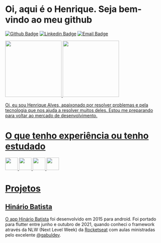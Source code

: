 # Oi, aqui é o Henrique. Seja bem-vindo ao meu github

[![Github Badge](https://img.shields.io/badge/-Github-000?style=social-square&logo=Github&logoColor=white&link=https://github.com/aphenrique)](https://github.com/aphenrique)
[![Linkedin Badge](https://img.shields.io/badge/-LinkedIn-blue?style=social-square&logo=Linkedin&logoColor=white&link=https://www.linkedin.com/in/henrique-alves-bb1b4a213/)](https://www.linkedin.com/in/henrique-alves-bb1b4a213/)
[![Email Badge](https://img.shields.io/badge/-Email-red?style=social-square&logo=Gmail&logoColor=white&link=mailto:ap_henrique@hotmail.com)](mailto:ap_henrique@hotmail.com)

<div>
  <a href="https://github.com/aphenrique">
  <img height="180em" src="https://github-readme-stats.vercel.app/api?username=aphenrique&show_icons=true&theme=dracula&include_all_commits=true&count_private=true"/>
  <img height="180em" src="https://github-readme-stats.vercel.app/api/top-langs/?username=aphenrique&layout=compact&langs_count=8&theme=dracula"/>
</div>

Oi, eu sou Henrique Alves, apaixonado por resolver problemas e pela tecnologia que nos ajuda a resolver muitos deles. Estou me preparando para voltar ao mercado de desenvolvimento.

# O que tenho experiência ou tenho estudado

<img width=40 src="https://cdn.jsdelivr.net/gh/devicons/devicon/icons/flutter/flutter-original.svg" />

<img width=40 src="https://cdn.jsdelivr.net/gh/devicons/devicon/icons/dart/dart-original.svg" />

<img width=40 src="https://cdn.jsdelivr.net/gh/devicons/devicon/icons/java/java-original.svg" />

<img width=40 src="https://cdn.jsdelivr.net/gh/devicons/devicon/icons/mysql/mysql-original.svg" />


# Projetos

## Hinário Batista

O app [Hinário Batista](https://play.google.com/store/apps/details?id=br.hap.hinariobatista) foi desenvolvido em 2015 para android. Foi portado para flutter entre junho e outubro de 2021, quando conheci o framework através da NLW (Next Level Week) da [Rocketseat](https://github.com/rocketseat-education) com aulas ministradas pelo excelente [@gabuldev](https://github.com/gabuldev).
